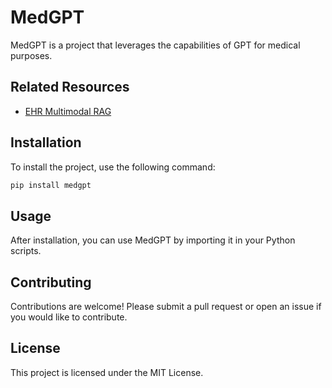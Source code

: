 # MedGPT

MedGPT is a project that leverages the capabilities of GPT for medical purposes.

## Related Resources

- [EHR Multimodal RAG](https://github.com/pratikjadhav2726/Research/files/EHR_Multimodal_RAG)

## Installation

To install the project, use the following command:

```bash
pip install medgpt
```

## Usage

After installation, you can use MedGPT by importing it in your Python scripts.

## Contributing

Contributions are welcome! Please submit a pull request or open an issue if you would like to contribute.

## License

This project is licensed under the MIT License.